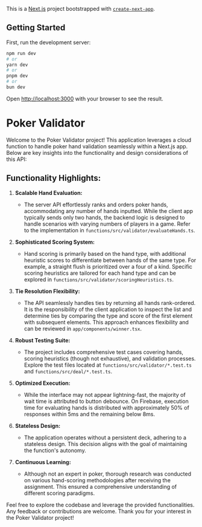 This is a [Next.js](https://nextjs.org/) project bootstrapped with [`create-next-app`](https://github.com/vercel/next.js/tree/canary/packages/create-next-app).

## Getting Started

First, run the development server:

```bash
npm run dev
# or
yarn dev
# or
pnpm dev
# or
bun dev
```

Open [http://localhost:3000](http://localhost:3000) with your browser to see the result.

# Poker Validator

Welcome to the Poker Validator project! This application leverages a cloud function to handle poker hand validation seamlessly within a Next.js app. Below are key insights into the functionality and design considerations of this API:

## Functionality Highlights:

1. **Scalable Hand Evaluation:**
   - The server API effortlessly ranks and orders poker hands, accommodating any number of hands inputted. While the client app typically sends only two hands, the backend logic is designed to handle scenarios with varying numbers of players in a game. Refer to the implementation in `functions/src/validator/evaluateHands.ts`.

2. **Sophisticated Scoring System:**
   - Hand scoring is primarily based on the hand type, with additional heuristic scores to differentiate between hands of the same type. For example, a straight flush is prioritized over a four of a kind. Specific scoring heuristics are tailored for each hand type and can be explored in `functions/src/validator/scoringHeuristics.ts`.

3. **Tie Resolution Flexibility:**
   - The API seamlessly handles ties by returning all hands rank-ordered. It is the responsibility of the client application to inspect the list and determine ties by comparing the type and score of the first element with subsequent elements. This approach enhances flexibility and can be reviewed in `app/components/winner.tsx`.

4. **Robust Testing Suite:**
   - The project includes comprehensive test cases covering hands, scoring heuristics (though not exhaustive), and validation processes. Explore the test files located at `functions/src/validator/*.test.ts` and `functions/src/deal/*.test.ts`.

5. **Optimized Execution:**
   - While the interface may not appear lightning-fast, the majority of wait time is attributed to button debounce. On Firebase, execution time for evaluating hands is distributed with approximately 50% of responses within 5ms and the remaining below 8ms.

6. **Stateless Design:**
   - The application operates without a persistent deck, adhering to a stateless design. This decision aligns with the goal of maintaining the function's autonomy.

7. **Continuous Learning:**
   - Although not an expert in poker, thorough research was conducted on various hand-scoring methodologies after receiving the assignment. This ensured a comprehensive understanding of different scoring paradigms.

Feel free to explore the codebase and leverage the provided functionalities. Any feedback or contributions are welcome. Thank you for your interest in the Poker Validator project!

